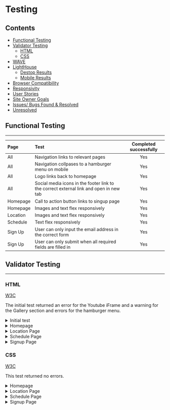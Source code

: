 # Testing

## Contents

- [Functional Testing](#functional-testing)
- [Validator Testing](#validator-testing)
  - [HTML](#html)
  - [CSS](#css)
- [WAVE](#wave)
- [LightHouse](#lighthouse)
  - [Destop Results](#desktop-results)
  - [Mobile Results](#mobile-results)
- [Browser Compatibility](#browser-compatibility)
- [Responsivity](#responsivity)
- [User Stories](#user-stories)
- [Site Owner Goals](#goals)
- [Issues/ Bugs Found & Resolved](#issues-bugs)
- [Unresolved](#unresolved)

## <a name="functional-testing">Functional Testing</a>

---

| Page | Test | Completed successfully |
| :----| :----| :---------------------:|
| All| Navigation links to relevant pages| Yes |
| All| Navigation collpases to a hamburger menu on mobile| Yes |
| All| Logo links back to homepage| Yes |
| All| Social media icons in the footer link to the correct external link and open in new tab| Yes |
| Homepage| Call to action button links to singup page | Yes |
| Homepage | Images and text flex responsively | Yes |
| Location | Images and text flex responsively | Yes |
| Schedule| Text flex responsively | Yes |
| Sign Up | User can only input the email address in the correct form | Yes |
| Sign Up | User can only submit when all required fields are filled in | Yes |


## <a name="validator-testing">Validator Testing</a>

---

### <a name="html">HTML</a>

[W3C](https://validator.w3.org/)

The initial test returned an error for the Youtube iFrame and a warning for the Gallery section and errors for the hamburger menu. 

<details>
<summary>Initial test</summary>

![HTML Validator first results](assets/testing/w3c-html1.jpg)

![HTML Validator first results](assets/testing/w3c-html2.jpg)
</details>
<details>
<summary>Homepage</summary>

![Screenshot of WC3 testing for InnSki homepage](assets/testing/w3c-index.jpg)
</details>
<details>
<summary>Location Page</summary>

![Screenshot of WC3 testing for Location page](assets/testing/w3c-location.jpg)
</details>
<details>
<summary>Schedule Page</summary>

![Screenshot of WC3 testing for Schedulen page](assets/testing/w3c-schedule.jpg)
</details>
<details>
<summary>Signup Page</summary>

![Screenshot of WC3 testing for Signup page](assets/testing/w3c-signup.jpg)
</details>

### <a name="css">CSS</a>

[W3C](https://jigsaw.w3.org/css-validator/) 

This test returned no errors.
<details>
<summary>Homepage</summary>

![Screenshot of WC3 testing for InnSki homepage](assets/testing/jigsaw-index.jpg)
</details>
<details>
<summary>Location Page</summary>

![Screenshot of WC3 testing for Location page](assets/testing/jigsaw-location.jpg)
</details>
<details>
<summary>Schedule Page</summary>

![Screenshot of WC3 testing for Location page](assets/testing/jigsaw-schedule.jpg)
</details>
<details>
<summary>Signup Page</summary>

![Screenshot of WC3 testing for Location page](assets/testing/jigsaw-signup.jpg)
</details>
